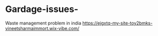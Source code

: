 # Gardage-issues-
Waste management problem in india
https://ejgxtq-my-site-toy2bmks-vineetsharmaimmort.wix-vibe.com/
